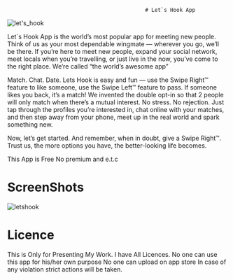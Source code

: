                                                 # Let`s Hook App

![let's_hook](https://user-images.githubusercontent.com/73128089/154691732-8cdf26de-a185-41b7-a98f-7793a013f901.png)

                                                      
Let`s Hook App is the world’s most popular app for meeting new people. Think of us as your most dependable wingmate 
— wherever you go, we’ll be there. If you’re here to meet new people, expand your social network, meet locals when 
you’re travelling, or just live in the now, you’ve come to the right place. We’re called “the world’s awesome app” 

Match. Chat. Date. Lets Hook is easy and fun — use the Swipe Right™ feature to like someone, use the Swipe Left™ 
feature to pass. If someone likes you back, it’s a match! We invented the double opt-in so that 2 people will only
match when there’s a mutual interest. No stress. No rejection. Just tap through the profiles you’re interested in, 
chat online with your matches, and then step away from your phone, meet up in the real world and spark something new.

Now, let’s get started. And remember, when in doubt, give a Swipe Right™.
Trust us, the more options you have, the better-looking life becomes.

This App is Free No premium and e.t.c

# ScreenShots

![letshook](https://user-images.githubusercontent.com/73128089/154694748-cf2031fc-402c-4923-848f-4e4b1d46d620.jpg)

# Licence

This is Only for Presenting My Work. I have All Licences.
No one can use this app for his/her own purpose 
No one can upload on app store
In case of any violation strict actions will be taken.
